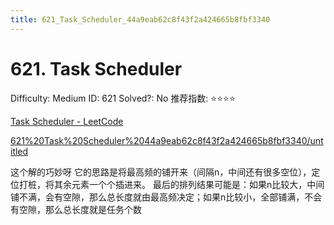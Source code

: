 ```yaml
---
title: 621_Task_Scheduler_44a9eab62c8f43f2a424665b8fbf3340
---
```


# 621. Task Scheduler

Difficulty: Medium
ID: 621
Solved?: No
推荐指数: ⭐⭐⭐⭐

[Task Scheduler - LeetCode](https://leetcode.com/problems/task-scheduler/)

[621%20Task%20Scheduler%2044a9eab62c8f43f2a424665b8fbf3340/untitled](621%20Task%20Scheduler%2044a9eab62c8f43f2a424665b8fbf3340/untitled)

这个解的巧妙呀
它的思路是将最高频的铺开来（间隔n，中间还有很多空位），定位打桩，将其余元素一个个插进来。
最后的排列结果可能是：如果n比较大，中间铺不满，会有空隙，那么总长度就由最高频决定；如果n比较小，全部铺满，不会有空隙，那么总长度就是任务个数